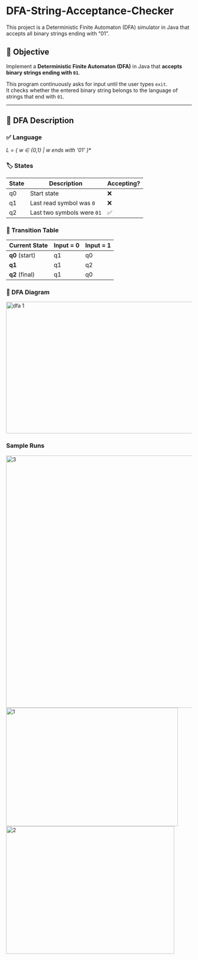 # DFA-String-Acceptance-Checker
This project is a Deterministic Finite Automaton (DFA) simulator in Java that accepts all binary strings ending with “01”.

## 🎯 Objective
Implement a **Deterministic Finite Automaton (DFA)** in Java that **accepts binary strings ending with `01`**.

This program continuously asks for input until the user types `exit`.  
It checks whether the entered binary string belongs to the language of strings that end with `01`.

---

## 🧠 DFA Description

### ✅ Language
**L = { w ∈ {0,1}* | w ends with '01' }**

### 🏷️ States
| State | Description | Accepting? |
|--------|--------------|-------------|
| q0 | Start state | ❌ |
| q1 | Last read symbol was `0` | ❌ |
| q2 | Last two symbols were `01` | ✅ |

### 🔁 Transition Table

| Current State | Input = 0 | Input = 1 |
|----------------|------------|------------|
| **q0** (start) | q1 | q0 |
| **q1** | q1 | q2 |
| **q2** (final) | q1 | q0 |

### 🎨 DFA Diagram
<img width="718" height="357" alt="dfa 1" src="https://github.com/user-attachments/assets/3375b52e-a5f7-489b-989e-4822a9e22273" />

### Sample Runs
<img width="1189" height="684" alt="3" src="https://github.com/user-attachments/assets/f74c9e2c-fa8a-4d6d-b331-3c8cd5b9885e" />
<img width="466" height="321" alt="1" src="https://github.com/user-attachments/assets/6590e64e-bcf0-4ff2-89cb-c8ef7abe13e1" />
<img width="456" height="346" alt="2" src="https://github.com/user-attachments/assets/a88920cb-d4bf-4cb7-a945-ec6105b0a593" />







